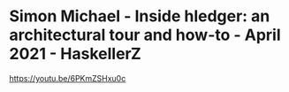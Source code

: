 # Simon Michael - Inside hledger: an architectural tour and how-to - April 2021 - HaskellerZ

https://youtu.be/6PKmZSHxu0c

<br>
